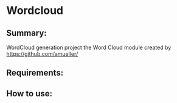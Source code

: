 # Wordcloud

## Summary:

WordCloud generation project the Word Cloud module created by https://github.com/amueller/  

## Requirements:

## How to use: 



